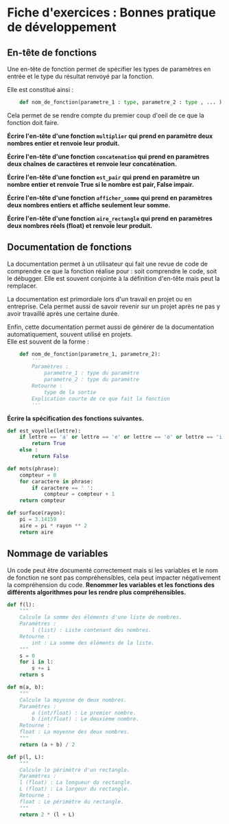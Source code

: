# Fiche d'exercices : Bonnes pratique de développement

## En-tête de fonctions

Une en-tête de fonction permet de spécifier les types de paramètres en entrée et le type du résultat renvoyé par la fonction.

Elle est constitué ainsi :  

```python
    def nom_de_fonction(parametre_1 : type, parametre_2 : type , ... ) -> type_du_renvoi :
```

Cela permet de se rendre compte du premier coup d'oeil de ce que la fonction doit faire.

**Écrire l'en-tête d'une fonction `multiplier` qui prend en paramètre deux nombres entier et renvoie leur produit.**

**Écrire l'en-tête d'une fonction `concatenation` qui prend en paramètres deux chaînes de caractères et renvoie leur concaténation.**

**Écrire l'en-tête d'une fonction `est_pair` qui prend en paramètre un nombre entier et renvoie True si le nombre est pair, False impair.**

**Écrire l'en-tête d'une fonction `afficher_somme` qui prend en paramètres deux nombres entiers et affiche seulement leur somme.**

**Écrire l'en-tête d'une fonction `aire_rectangle` qui prend en paramètres deux nombres réels (float) et renvoie leur produit.**

## Documentation de fonctions

La documentation permet à un utilisateur qui fait une revue de code de comprendre ce que la fonction réalise pour : soit comprendre le code, soit le débugger.
Elle est souvent conjointe à la définition d'en-tête mais peut la remplacer.

La documentation est primordiale lors d'un travail en projet ou en entreprise. Cela permet aussi de savoir revenir sur un projet après ne pas y avoir travaillé après une certaine durée.

Enfin, cette documentation permet aussi de générer de la documentation automatiquement, souvent utilisé en projets.  
Elle est souvent de la forme :  

```python
    def nom_de_fonction(parametre_1, parametre_2):
        '''
        Paramètres : 
            parametre_1 : type du paramètre
            parametre_2 : type du paramètre
        Retourne : 
            type de la sortie
        Explication courte de ce que fait la fonction
        '''
```

**Écrire la spécification des fonctions suivantes.**

```python
def est_voyelle(lettre):
    if lettre == 'a' or lettre == 'e' or lettre == 'o' or lettre == 'i' or lettre == 'y':
        return True
    else :
        return False

def mots(phrase):
    compteur = 0
    for caractere in phrase:
        if caractere == ' ':
            compteur = compteur + 1
    return compteur

def surface(rayon):
    pi = 3.14159
    aire = pi * rayon ** 2
    return aire
```

## Nommage de variables

Un code peut être documenté correctement mais si les variables et le nom de fonction ne sont pas compréhensibles, cela peut impacter négativement la compréhension du code.
**Renommer les variables et les fonctions des différents algorithmes pour les rendre plus compréhensibles.**

```python
def f(l):
    """
    Calcule la somme des éléments d'une liste de nombres.
    Paramètres :
        l (list) : Liste contenant des nombres.
    Retourne :
        int : La somme des éléments de la liste.
    """
    s = 0
    for i in l:
        s += i
    return s

def m(a, b):
    """
    Calcule la moyenne de deux nombres.
    Paramètres :
        a (int/float) : Le premier nombre.
        b (int/float) : Le deuxième nombre.
    Retourne :
    float : La moyenne des deux nombres.
    """
    return (a + b) / 2

def p(l, L):
    """
    Calcule le périmètre d'un rectangle.
    Paramètres :
    l (float) : La longueur du rectangle.
    L (float) : La largeur du rectangle.
    Retourne :
    float : Le périmètre du rectangle.
    """
    return 2 * (l + L)
``` 